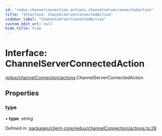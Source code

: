 ```yaml
---
id: "redux_channelconnection_actions.channelserverconnectedaction"
title: "Interface: ChannelServerConnectedAction"
sidebar_label: "ChannelServerConnectedAction"
custom_edit_url: null
hide_title: true
---
```


# Interface: ChannelServerConnectedAction

[redux/channelConnection/actions](../modules/redux_channelconnection_actions.md).ChannelServerConnectedAction

## Properties

### type

• **type**: *string*

Defined in: [packages/client-core/redux/channelConnection/actions.ts:28](https://github.com/xr3ngine/xr3ngine/blob/66a84a950/packages/client-core/redux/channelConnection/actions.ts#L28)
